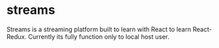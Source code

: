 # streams

Streams is a streaming platform built to learn with React to learn React-Redux. Currently its fully function only to local host user.


